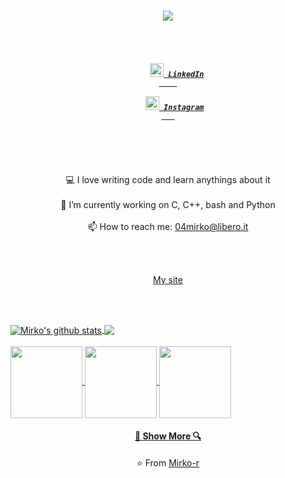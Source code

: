 <h1 align="center">
  <a href="https://git.io/typing-svg">
    <img src="https://readme-typing-svg.herokuapp.com/?lines=Hello,+There!+👋;I'm+Mirko+Rovere&center=true&size=30">
  </a>
</h1>
<h5 align="center">
 <br>
 <br>
 <code>
    <a href="https://www.linkedin.com/in/mirko-rovere-695a67203" title="LinkedIn"><img width="22" src="https://github.com/zumrudu-anka/zumrudu-anka/blob/master/images/linkedin.svg"> LinkedIn
    </a>
 </code>
 <code>
   <a href="https://www.instagram.com/mirko_rovere" title="Instagram Profile"><img width="22" src="https://github.com/zumrudu-anka/zumrudu-anka/blob/master/images/instagram.svg"> Instagram
   </a>
 </code>
</h5>
<br>
<br>
<p align="center">
  💻 I love writing code and learn anythings about it
  <br>
  <br>
  🔬 I’m currently working on C, C++, bash and Python
  <br>
  <br>
  📫 How to reach me: <a href="https://mirko-r.github.io/contact/index.html">04mirko@libero.it</a>
</p>

<br>
<br>
<p align="center">
  <a align="center" href="https://mirko-r.github.io">My site</a>
</p>
<br>
<br>
<p>
 <a href="https://github.com/anuraghazra/github-readme-stats">
   <img align="center" src="https://github-readme-stats.anuraghazra1.vercel.app/api?username=Mirko-r&show_icons=true&include_all_commits=true&theme=dark&border=10dafb" alt="Mirko's github stats" />
 </a>
 <a href="https://github.com/anuraghazra/github-readme-stats">
   <img align="center" src="https://github-readme-stats.anuraghazra1.vercel.app/api/top-langs/?username=Mirko-r&layout=compact&theme=dark&border=10dafb">
 </a>
 <br>
 <br>
 <a href="https://github.com/Mirko-r/extractor" title="extractor">
   <img align="center" height="115" src="https://github-readme-stats.vercel.app/api/pin/?username=Mirko-r&repo=extractor&theme=dark&border=10dafb">
 </a>
  <a href="https://github.com/Mirko-r/mirko-r.github.io" title="My site">
   <img align="center" height="115" src="https://github-readme-stats.vercel.app/api/pin/?username=Mirko-r&repo=mirko-r.github.io&theme=dark&border=10dafb">
 </a>
  <a href="https://github.com/Mirko-r/pyWeather" title="extractor">
   <img align="center" height="115" src="https://github-readme-stats.vercel.app/api/pin/?username=Mirko-r&repo=pyWeather&theme=dark&border=10dafb">
 </a>
</p>
<h4 align="center">
  <a href=https://github.com/Mirko-r?tab="repositories" title="Show Repositories">🔎 Show More 🔍</a>
</h4>
<p align = "center">
    ⭐️ From <a href="https://github.com/Mirko-r/">Mirko-r</a>
</p>
